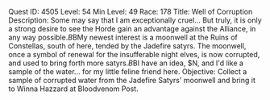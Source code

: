 Quest ID: 4505
Level: 54
Min Level: 49
Race: 178
Title: Well of Corruption
Description: Some may say that I am exceptionally cruel... But truly, it is only a strong desire to see the Horde gain an advantage against the Alliance, in any way possible.$B$BMy newest interest is a moonwell at the Ruins of Constellas, south of here, tended by the Jadefire satyrs. The moonwell, once a symbol of renewal for the insufferable night elves, is now corrupted, and used to bring forth more satyrs.$B$BI have an idea, $N, and I'd like a sample of the water... for my little feline friend here.
Objective: Collect a sample of corrupted water from the Jadefire Satyrs' moonwell and bring it to Winna Hazzard at Bloodvenom Post.
